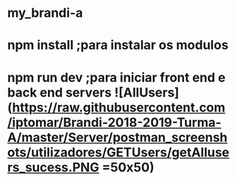 # my_brandi-a
# npm install ;para instalar os modulos
# npm run dev ;para iniciar front end e back end servers ![AllUsers](https://raw.githubusercontent.com/iptomar/Brandi-2018-2019-Turma-A/master/Server/postman_screenshots/utilizadores/GETUsers/getAllusers_sucess.PNG =50x50)
